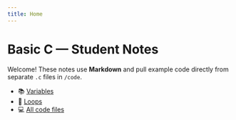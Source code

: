 ```yaml
---
title: Home
---
```


# Basic C — Student Notes

Welcome! These notes use **Markdown** and pull example code directly from separate `.c` files in `/code`.  
- 📚 [Variables](variables.md)  
- 🔁 [Loops](loops.md)  
- 💻 [All code files](code.md)
